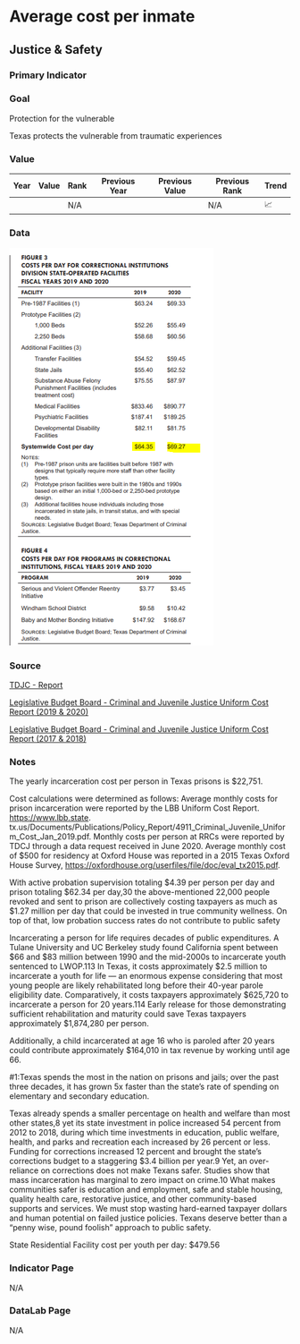 # Average cost per inmate

## Justice & Safety

### Primary Indicator

### **Goal**

Protection for the vulnerable

Texas protects the vulnerable from traumatic experiences

### Value

| Year |  Value      | Rank     | Previous Year   | Previous Value | Previous Rank | Trend | 
| ----------- | ----------- | ----------- | ----------- | ----------- | ----------- | -----------|
|             |             | N/A         |             |             | N/A         | 📈       | 

### Data

![CostInmate](./costperinmate.PNG)



### Source

[TDJC - Report](https://www.texascjc.org/system/files/publications/Spend%20Your%20Values%20Cut%20Your%20Losses%20Portfolio.pdf)

[Legislative Budget Board - Criminal and Juvenile Justice
Uniform Cost Report (2019 & 2020)](https://www.lbb.state.tx.us/Documents/Publications/Policy_Report/6292_CJDA_Uniform_Cost.pdf)

[Legislative Budget Board - Criminal and Juvenile Justice
Uniform Cost Report (2017 & 2018)](https://www.lbb.state.tx.us/Documents/Publications/Policy_Report/4911_Criminal_Juvenile_Uniform_Cost_Jan_2019.pdf)



### Notes

The yearly incarceration cost per
person in Texas prisons is $22,751.

Cost calculations were determined as follows: Average monthly costs for prison incarceration were reported by the LBB Uniform Cost Report. https://www.lbb.state.
tx.us/Documents/Publications/Policy_Report/4911_Criminal_Juvenile_Uniform_Cost_Jan_2019.pdf. Monthly costs per person at RRCs were reported by TDCJ through
a data request received in June 2020. Average monthly cost of $500 for residency at Oxford House was reported in a 2015 Texas Oxford House Survey,
https://oxfordhouse.org/userfiles/file/doc/eval_tx2015.pdf.



With active probation supervision totaling $4.39 per person per day and prison totaling $62.34 per
day,30 the above-mentioned 22,000 people revoked and sent to prison are collectively costing taxpayers as much
as $1.27 million per day that could be invested in true community wellness. On top of that, low probation
success rates do not contribute to public safety

Incarcerating a person for life requires decades of public
expenditures. A Tulane University and UC Berkeley study found
California spent between $66 and $83 million between 1990 and
the mid-2000s to incarcerate youth sentenced to LWOP.113 In Texas,
it costs approximately $2.5 million to incarcerate a youth for
life — an enormous expense considering that most young
people are likely rehabilitated long before their 40-year parole
eligibility date. Comparatively, it costs taxpayers approximately
$625,720 to incarcerate a person for 20 years.114 Early release for
those demonstrating sufficient rehabilitation and maturity could
save Texas taxpayers approximately $1,874,280 per person.

Additionally, a child incarcerated at age 16 who is paroled after 20
years could contribute approximately $164,010 in tax revenue by
working until age 66.

#1:Texas spends the most in the nation
on prisons and jails; over the past three
decades, it has grown 5x faster than the
state’s rate of spending on elementary and
secondary education.

Texas already spends a smaller percentage on health and welfare than most other states,8
yet its state investment in police increased 54 percent from 2012 to 2018, during which time
investments in education, public welfare, health, and parks and recreation each increased by 26
percent or less. Funding for corrections increased 12 percent and brought the state’s corrections
budget to a staggering $3.4 billion per year.9
Yet, an over-reliance on corrections does not make Texans safer. Studies show that mass
incarceration has marginal to zero impact on crime.10 What makes communities safer is
education and employment, safe and stable housing, quality health care, restorative
justice, and other community-based supports and services.
We must stop wasting hard-earned taxpayer dollars and human potential on failed justice policies.
Texans deserve better than a “penny wise, pound foolish” approach to public safety. 

State Residential Facility cost per youth per day: $479.56

### Indicator Page

N/A

### DataLab Page

N/A